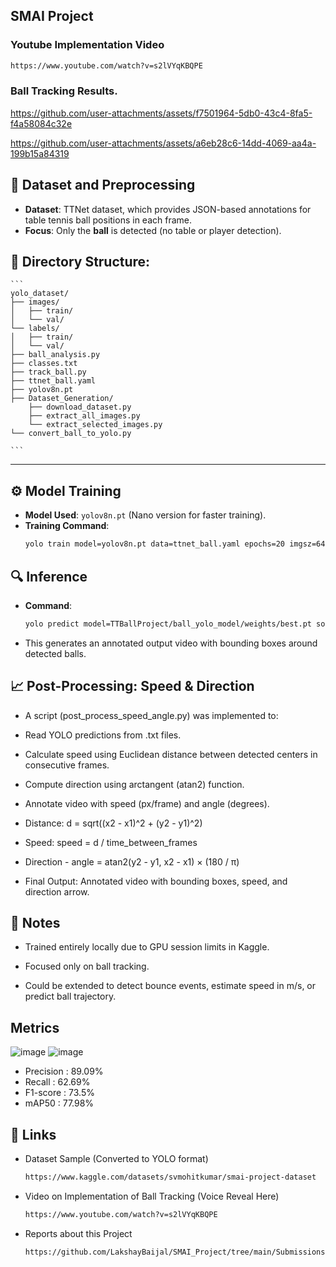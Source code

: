 ## SMAI Project

### Youtube Implementation Video

```bash
https://www.youtube.com/watch?v=s2lVYqKBQPE
```

### Ball Tracking Results.

https://github.com/user-attachments/assets/f7501964-5db0-43c4-8fa5-f4a58084c32e

https://github.com/user-attachments/assets/a6eb28c6-14dd-4069-aa4a-199b15a84319



## 📁 Dataset and Preprocessing

- **Dataset**: TTNet dataset, which provides JSON-based annotations for table tennis ball positions in each frame.
- **Focus**: Only the **ball** is detected (no table or player detection).


## 📁 Directory Structure:
    ```
    yolo_dataset/
    ├── images/
    │   ├── train/
    │   └── val/
    └── labels/
    │   ├── train/
    │   └── val/
    ├── ball_analysis.py
    ├── classes.txt
    ├── track_ball.py
    ├── ttnet_ball.yaml
    ├── yolov8n.pt
    ├── Dataset_Generation/
        ├── download_dataset.py
        ├── extract_all_images.py
        └── extract_selected_images.py
    └── convert_ball_to_yolo.py
    
    ```

---

## ⚙️ Model Training

- **Model Used**: `yolov8n.pt` (Nano version for faster training).
- **Training Command**:
  ```bash
  yolo train model=yolov8n.pt data=ttnet_ball.yaml epochs=20 imgsz=640 batch=16 project=TTBallProject name=ball_yolo_model
  ```

## 🔍 Inference
- **Command**:
  ```bash
  yolo predict model=TTBallProject/ball_yolo_model/weights/best.pt source=videos/TT1.mp4 conf=0.25 save=True
  ```

- This generates an annotated output video with bounding boxes around detected balls.

## 📈 Post-Processing: Speed & Direction
- A script (post_process_speed_angle.py) was implemented to:

- Read YOLO predictions from .txt files.

- Calculate speed using Euclidean distance between detected centers in consecutive frames.

- Compute direction using arctangent (atan2) function.

- Annotate video with speed (px/frame) and angle (degrees).

- Distance: d = sqrt((x2 - x1)^2 + (y2 - y1)^2)
- Speed: speed = d / time_between_frames
- Direction - angle = atan2(y2 - y1, x2 - x1) × (180 / π)
- Final Output: Annotated video with bounding boxes, speed, and direction arrow.

## 📌 Notes

- Trained entirely locally due to GPU session limits in Kaggle.

- Focused only on ball tracking.

- Could be extended to detect bounce events, estimate speed in m/s, or predict ball trajectory.

## Metrics

![image](https://github.com/user-attachments/assets/686eb691-fdfc-4b1f-8d94-327b5de37395)
![image](https://github.com/user-attachments/assets/3c3f3fe5-ac82-486b-aac4-a90eeadf651e)

- Precision : 89.09%
- Recall : 62.69%
- F1-score : 73.5%
- mAP50	: 77.98%


## 📎 Links
- Dataset Sample (Converted to YOLO format)
  ```bash
  https://www.kaggle.com/datasets/svmohitkumar/smai-project-dataset
  ```
- Video on Implementation of Ball Tracking (Voice Reveal Here)
  ```bash
  https://www.youtube.com/watch?v=s2lVYqKBQPE
  ```
- Reports about this Project
  ```bash
  https://github.com/LakshayBaijal/SMAI_Project/tree/main/Submissions
  ``` 
